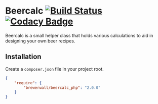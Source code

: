 # Beercalc [![Build Status](https://travis-ci.org/brewerwall/beercalc_php.svg?branch=master)](https://travis-ci.org/brewerwall/beercalc_php) [![Codacy Badge](https://api.codacy.com/project/badge/Grade/50f64f6953544058b25f484cd1d8c255)](https://app.codacy.com/app/Brewerwall/beercalc_php?utm_source=github.com&utm_medium=referral&utm_content=brewerwall/beercalc_php&utm_campaign=Badge_Grade_Dashboard)

Beercalc is a small helper class that holds various calculations to aid in designing your own beer recipes.  

## Installation

Create a `composer.json` file in your project root.
```json
{
    "require": {
        "brewerwall/beercalc_php": "2.0.0"
    }
}
```
